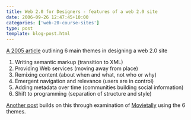 ```yaml
---
title: Web 2.0 for Designers - features of a web 2.0 site
date: 2006-09-26 12:47:45+10:00
categories: ['web-20-course-sites']
type: post
template: blog-post.html
---
```

[A 2005 article](http://www.digital-web.com/articles/web_2_for_designers/) outlining 6 main themes in designing a web 2.0 site

1. Writing semantic markup (transition to XML)
2. Providing Web services (moving away from place)
3. Remixing content (about when and what, not who or why)
4. Emergent navigation and relevance (users are in control)
5. Adding metadata over time (communities building social information)
6. Shift to programming (separation of structure and style)

[Another post](http://opengardensblog.futuretext.com/archives/2006/09/movietally_and_understanding_web_20_design_.html) builds on this through examination of [Movietally](http://www.movietally.com/) using the 6 themes.